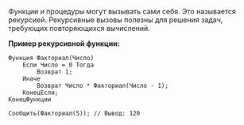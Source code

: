 Функции и процедуры могут вызывать сами себя. Это называется рекурсией. Рекурсивные вызовы полезны для решения задач, требующих повторяющихся вычислений.

**Пример рекурсивной функции:**

```
Функция Факториал(Число)
    Если Число = 0 Тогда
        Возврат 1;
    Иначе
        Возврат Число * Факториал(Число - 1);
    КонецЕсли;
КонецФункции

Сообщить(Факториал(5)); // Вывод: 120
```

